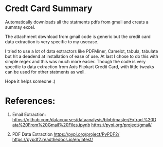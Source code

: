 # Credt Card Summary
 Automatically downloads all the statments pdfs from gmail and creats a summay excel.
 
 The attachment download from gmail code is generic but the credit card data extraction is very specific to my usecase.

 I tried to use a lot of data extractors like PDFMiner, Camelot, tabula, tabulate but hit a deadend at installation of ease of use. At last I chose to do this with simple regex and this was much more easier. Though the code is very specific to data extraction from Axis Flipkart Credit Card, with little tweaks can be used for other statments as well.

 Hope it helps someone :)

# References:
 1. Email Extraction:
 https://github.com/datacourses/dataanalysis/blob/master/Extract%20Data%20From%20Gmail%20Files.ipynb
 https://pypi.org/project/gmail/
 
 2. PDF Data Extraction
 https://pypi.org/project/PyPDF2/
 https://pypdf2.readthedocs.io/en/latest/

